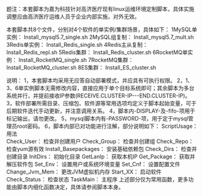 题注：本套脚本为嘉为科技针对高济医疗现有linux运维环境定制脚本，具体实施调整应由高济医疗运维人员于企业内部实施，对外无效。

本套脚本共8个文件，分别对4个软件的单实例/集群场景，具体如下：
    1MySQL单实例：    Install_mysql5.7_single.sh
    2MySQL组复制：    Install_mysql5.7_mult.sh
    3Redis单实例：    Install_Redis_single.sh
    4Redis主从复制：  Install_Redis_repl.sh
    5Redis集群：      Install_Redis_cluster.sh
    6RocketMQ单实例： Install_RocketMQ_single.sh
    7RocketMQ集群：   Install_RocketMQ_cluster.sh
    8ES集群：         Install_ES_cluster.sh

说明：
1，本套脚本均采用无应答自动部署模式，并应具有可执行权限。
2，1、3、6单实例脚本无需修改内容，直接应用于单个目标系统即可；其余脚本为多台系统并行，并提前接收IP参数(RECEIVE.CLUSTER-IP---END.CLUSTER-IP)。
3，软件部署所需目录、压缩包、软件源等常用选项均定义于脚本起始变量，可于后期软件迭代手动更新，并注意调用关系。
4，脚本内-DISPLAY-及-fifo-项用于标记输出，请勿更改。
5，mysql脚本内有-PASSWORD-项，用于定于mysql管理员root密码。
6，脚本内部已对功能进行注解，部分说明如下：
  ScriptUsage：              用法           
  Check_User：               检查并创建用户
  Check_Group：              检查并创建组
  Check_Repo：               检查yum源有效
  Install_Basepackages：     安装基础依赖包
  Check_Dirs：               检查并创建目录
  InitDirs：                 初始化目录
  GetLanIp：                 获取本机IP
  Get_Package：              获取并解压软件包
  Set_Env：                  设置用户或系统环境变量
  Set_Cnf：                  设置配置文件
  Change_Jvm_Mem：           更改JVM虚拟机内存
  Start_XX：                 启动软件
  Check_Status：             检查状态
  TaskMain：                 主程序	
上述部分仅为常用函数，更多功能由脚本内细化函数决定，具体请参阅脚本本身。
	